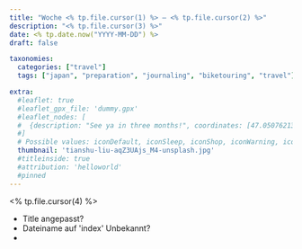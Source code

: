 ```yaml
---
title: "Woche <% tp.file.cursor(1) %> – <% tp.file.cursor(2) %>" 
description: "<% tp.file.cursor(3) %>"
date: <% tp.date.now("YYYY-MM-DD") %>
draft: false

taxonomies:
  categories: ["travel"]
  tags: ["japan", "preparation", "journaling", "biketouring", "travel"]

extra:
  #leaflet: true
  #leaflet_gpx_file: 'dummy.gpx'
  #leaflet_nodes: [
  #  {description: "See ya in three months!", coordinates: [47.0507621319826, 8.310224275003634], icon: "iconStart", focus: true}
  #]
  # Possible values: iconDefault, iconSleep, iconShop, iconWarning, iconForbid, iconStart, iconStop
  thumbnail: 'tianshu-liu-aqZ3UAjs_M4-unsplash.jpg'
  #titleinside: true
  #attribution: 'helloworld'
  #pinned
---
```

<% tp.file.cursor(4) %>

- Title angepasst?
- Dateiname auf 'index' Unbekannt?
- 